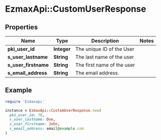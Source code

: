 # EzmaxApi::CustomUserResponse

## Properties

| Name | Type | Description | Notes |
| ---- | ---- | ----------- | ----- |
| **pki_user_id** | **Integer** | The unique ID of the User |  |
| **s_user_lastname** | **String** | The last name of the user |  |
| **s_user_firstname** | **String** | The first name of the user |  |
| **s_email_address** | **String** | The email address. |  |

## Example

```ruby
require 'Ezmaxapi'

instance = EzmaxApi::CustomUserResponse.new(
  pki_user_id: 70,
  s_user_lastname: Doe,
  s_user_firstname: John,
  s_email_address: email@example.com
)
```

